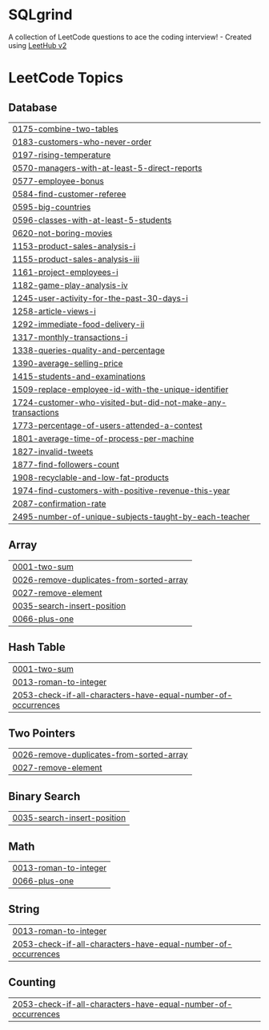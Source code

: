 # SQLgrind
A collection of LeetCode questions to ace the coding interview! - Created using [LeetHub v2](https://github.com/arunbhardwaj/LeetHub-2.0)

<!---LeetCode Topics Start-->
# LeetCode Topics
## Database
|  |
| ------- |
| [0175-combine-two-tables](https://github.com/p4prabhu/SQLgrind/tree/master/0175-combine-two-tables) |
| [0183-customers-who-never-order](https://github.com/p4prabhu/SQLgrind/tree/master/0183-customers-who-never-order) |
| [0197-rising-temperature](https://github.com/p4prabhu/SQLgrind/tree/master/0197-rising-temperature) |
| [0570-managers-with-at-least-5-direct-reports](https://github.com/p4prabhu/SQLgrind/tree/master/0570-managers-with-at-least-5-direct-reports) |
| [0577-employee-bonus](https://github.com/p4prabhu/SQLgrind/tree/master/0577-employee-bonus) |
| [0584-find-customer-referee](https://github.com/p4prabhu/SQLgrind/tree/master/0584-find-customer-referee) |
| [0595-big-countries](https://github.com/p4prabhu/SQLgrind/tree/master/0595-big-countries) |
| [0596-classes-with-at-least-5-students](https://github.com/p4prabhu/SQLgrind/tree/master/0596-classes-with-at-least-5-students) |
| [0620-not-boring-movies](https://github.com/p4prabhu/SQLgrind/tree/master/0620-not-boring-movies) |
| [1153-product-sales-analysis-i](https://github.com/p4prabhu/SQLgrind/tree/master/1153-product-sales-analysis-i) |
| [1155-product-sales-analysis-iii](https://github.com/p4prabhu/SQLgrind/tree/master/1155-product-sales-analysis-iii) |
| [1161-project-employees-i](https://github.com/p4prabhu/SQLgrind/tree/master/1161-project-employees-i) |
| [1182-game-play-analysis-iv](https://github.com/p4prabhu/SQLgrind/tree/master/1182-game-play-analysis-iv) |
| [1245-user-activity-for-the-past-30-days-i](https://github.com/p4prabhu/SQLgrind/tree/master/1245-user-activity-for-the-past-30-days-i) |
| [1258-article-views-i](https://github.com/p4prabhu/SQLgrind/tree/master/1258-article-views-i) |
| [1292-immediate-food-delivery-ii](https://github.com/p4prabhu/SQLgrind/tree/master/1292-immediate-food-delivery-ii) |
| [1317-monthly-transactions-i](https://github.com/p4prabhu/SQLgrind/tree/master/1317-monthly-transactions-i) |
| [1338-queries-quality-and-percentage](https://github.com/p4prabhu/SQLgrind/tree/master/1338-queries-quality-and-percentage) |
| [1390-average-selling-price](https://github.com/p4prabhu/SQLgrind/tree/master/1390-average-selling-price) |
| [1415-students-and-examinations](https://github.com/p4prabhu/SQLgrind/tree/master/1415-students-and-examinations) |
| [1509-replace-employee-id-with-the-unique-identifier](https://github.com/p4prabhu/SQLgrind/tree/master/1509-replace-employee-id-with-the-unique-identifier) |
| [1724-customer-who-visited-but-did-not-make-any-transactions](https://github.com/p4prabhu/SQLgrind/tree/master/1724-customer-who-visited-but-did-not-make-any-transactions) |
| [1773-percentage-of-users-attended-a-contest](https://github.com/p4prabhu/SQLgrind/tree/master/1773-percentage-of-users-attended-a-contest) |
| [1801-average-time-of-process-per-machine](https://github.com/p4prabhu/SQLgrind/tree/master/1801-average-time-of-process-per-machine) |
| [1827-invalid-tweets](https://github.com/p4prabhu/SQLgrind/tree/master/1827-invalid-tweets) |
| [1877-find-followers-count](https://github.com/p4prabhu/SQLgrind/tree/master/1877-find-followers-count) |
| [1908-recyclable-and-low-fat-products](https://github.com/p4prabhu/SQLgrind/tree/master/1908-recyclable-and-low-fat-products) |
| [1974-find-customers-with-positive-revenue-this-year](https://github.com/p4prabhu/SQLgrind/tree/master/1974-find-customers-with-positive-revenue-this-year) |
| [2087-confirmation-rate](https://github.com/p4prabhu/SQLgrind/tree/master/2087-confirmation-rate) |
| [2495-number-of-unique-subjects-taught-by-each-teacher](https://github.com/p4prabhu/SQLgrind/tree/master/2495-number-of-unique-subjects-taught-by-each-teacher) |
## Array
|  |
| ------- |
| [0001-two-sum](https://github.com/p4prabhu/SQLgrind/tree/master/0001-two-sum) |
| [0026-remove-duplicates-from-sorted-array](https://github.com/p4prabhu/SQLgrind/tree/master/0026-remove-duplicates-from-sorted-array) |
| [0027-remove-element](https://github.com/p4prabhu/SQLgrind/tree/master/0027-remove-element) |
| [0035-search-insert-position](https://github.com/p4prabhu/SQLgrind/tree/master/0035-search-insert-position) |
| [0066-plus-one](https://github.com/p4prabhu/SQLgrind/tree/master/0066-plus-one) |
## Hash Table
|  |
| ------- |
| [0001-two-sum](https://github.com/p4prabhu/SQLgrind/tree/master/0001-two-sum) |
| [0013-roman-to-integer](https://github.com/p4prabhu/SQLgrind/tree/master/0013-roman-to-integer) |
| [2053-check-if-all-characters-have-equal-number-of-occurrences](https://github.com/p4prabhu/SQLgrind/tree/master/2053-check-if-all-characters-have-equal-number-of-occurrences) |
## Two Pointers
|  |
| ------- |
| [0026-remove-duplicates-from-sorted-array](https://github.com/p4prabhu/SQLgrind/tree/master/0026-remove-duplicates-from-sorted-array) |
| [0027-remove-element](https://github.com/p4prabhu/SQLgrind/tree/master/0027-remove-element) |
## Binary Search
|  |
| ------- |
| [0035-search-insert-position](https://github.com/p4prabhu/SQLgrind/tree/master/0035-search-insert-position) |
## Math
|  |
| ------- |
| [0013-roman-to-integer](https://github.com/p4prabhu/SQLgrind/tree/master/0013-roman-to-integer) |
| [0066-plus-one](https://github.com/p4prabhu/SQLgrind/tree/master/0066-plus-one) |
## String
|  |
| ------- |
| [0013-roman-to-integer](https://github.com/p4prabhu/SQLgrind/tree/master/0013-roman-to-integer) |
| [2053-check-if-all-characters-have-equal-number-of-occurrences](https://github.com/p4prabhu/SQLgrind/tree/master/2053-check-if-all-characters-have-equal-number-of-occurrences) |
## Counting
|  |
| ------- |
| [2053-check-if-all-characters-have-equal-number-of-occurrences](https://github.com/p4prabhu/SQLgrind/tree/master/2053-check-if-all-characters-have-equal-number-of-occurrences) |
<!---LeetCode Topics End-->
